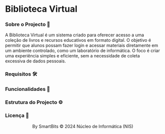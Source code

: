# Biblioteca Virtual


### Sobre o Projecto 📙

A Biblioteca Virtual é um sistema criado para oferecer acesso a uma coleção de livros e recursos educativos em formato digital. O objetivo é permitir que alunos possam fazer login e acessar materiais diretamente em um ambiente controlado, como um laboratório de informática. O foco é criar uma experiência simples e eficiente, sem a necessidade de coleta excessiva de dados pessoais.

### Requisitos 🛠️
### Funcionalidades 🌟
### Estrutura do Projecto ⚙️
### Licença 🔑


<div align="center">
By SmartBits &copy; 2024 Núcleo de Informática (NIS) 
</div>